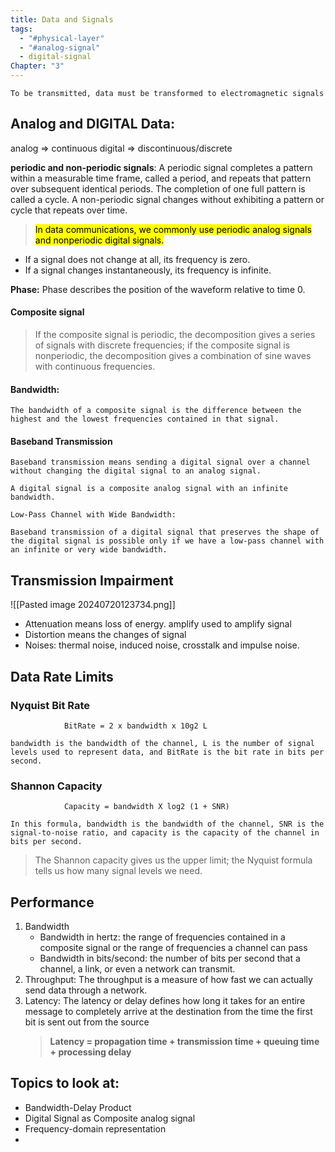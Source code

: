 ```yaml
---
title: Data and Signals
tags:
  - "#physical-layer"
  - "#analog-signal"
  - digital-signal
Chapter: "3"
---
```

`To be transmitted, data must be transformed to electromagnetic signals`

## Analog and DIGITAL Data:

analog => continuous
digital => discontinuous/discrete

**periodic and non-periodic signals**:
A periodic signal completes a pattern within a measurable time frame, called a
period, and repeats that pattern over subsequent identical periods. The completion of one full pattern is called a cycle. A non-periodic signal changes without exhibiting a pattern or cycle that repeats over time.

><mark class="hltr-red">In data communications, we commonly use periodic
  analog signals and nonperiodic digital signals.</mark>


- If a signal does not change at all, its frequency is zero.
- If a signal changes instantaneously, its frequency is infinite.

**Phase:** Phase describes the position of the waveform relative to time 0.
#### Composite signal 

>
> If the composite signal is periodic, the decomposition gives a series of signals with 
> discrete frequencies; if the composite signal is nonperiodic, the decomposition
> gives a combination of sine waves with continuous frequencies.
> 


#### Bandwidth:

```
The bandwidth of a composite signal is the difference between the
highest and the lowest frequencies contained in that signal.
```


#### Baseband Transmission

```
Baseband transmission means sending a digital signal over a channel without changing the digital signal to an analog signal.

```

`A digital signal is a composite analog signal with an infinite bandwidth.`


```
Low-Pass Channel with Wide Bandwidth:

Baseband transmission of a digital signal that preserves the shape of the digital signal is possible only if we have a low-pass channel with an infinite or very wide bandwidth.
```


## Transmission Impairment
![[Pasted image 20240720123734.png]]

- Attenuation means loss of energy. amplify used to amplify signal
- Distortion means the changes of signal
- Noises: thermal noise, induced noise, crosstalk and impulse noise.


## Data Rate Limits

### Nyquist Bit Rate

				BitRate = 2 x bandwidth x 10g2 L

```
bandwidth is the bandwidth of the channel, L is the number of signal
levels used to represent data, and BitRate is the bit rate in bits per second.
```


### Shannon Capacity

				Capacity = bandwidth X log2 (1 + SNR)


```
In this formula, bandwidth is the bandwidth of the channel, SNR is the signal-to-noise ratio, and capacity is the capacity of the channel in bits per second.
```

>
>The Shannon capacity gives us the upper limit;
>the Nyquist formula tells us how many signal levels we need.
>

## Performance

1. Bandwidth
	- Bandwidth in hertz:  the range of frequencies contained in a composite signal or the range of frequencies a channel can pass
	- Bandwidth in bits/second:  the number of bits per second that a channel, a link, or even a network can transmit. 
2. Throughput: The throughput is a measure of how fast we can actually send data through a network.
3. Latency: The latency or delay defines how long it takes for an entire message to completely arrive at the destination from the time the first bit is sent out from the source
	> **Latency = propagation time + transmission time + queuing time + processing delay**



## Topics to look at:
- Bandwidth-Delay Product
- Digital Signal as Composite analog signal
- Frequency-domain representation
- 